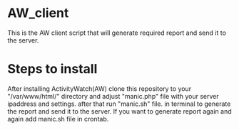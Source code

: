 # AW_client
This is the AW client script that will generate required report and send it to the server.

# Steps to install
After installing ActivityWatch(AW) clone this repository to your "/var/www/html/" directory and adjust "manic.php" file with your server ipaddress and settings. after that run "manic.sh" file. in terminal to generate the report and send it to the server. If you want to generate report again and again add manic.sh file in crontab.
